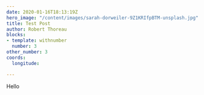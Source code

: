 ```yaml
---
date: 2020-01-16T18:13:19Z
hero_image: "/content/images/sarah-dorweiler-9Z1KRIfpBTM-unsplash.jpg"
title: Test Post
author: Robert Thoreau
blocks:
- template: withnumber
  number: 3
other_number: 3
coords:
  longitude: 

---
```

Hello